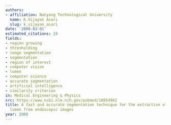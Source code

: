 ```yaml
---
authors:
- affiliation: Nanyang Technological University
  name: K.Vijayan Asari
  slug: k_vijayan_asari
date: '2000-03-01'
estimated_citations: 24
fields:
- region growing
- thresholding
- image segmentation
- segmentation
- region of interest
- computer vision
- lumen
- computer science
- accurate segmentation
- artificial intelligence
- similarity criterion
in: Medical Engineering & Physics
src: https://www.ncbi.nlm.nih.gov/pubmed/10854962
title: A fast and accurate segmentation technique for the extraction of gastrointestinal
  lumen from endoscopic images
year: 2000
---
```

